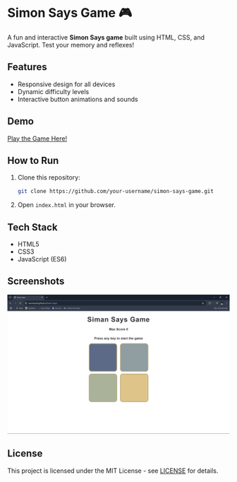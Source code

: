 # Simon Says Game 🎮

A fun and interactive **Simon Says game** built using HTML, CSS, and JavaScript. Test your memory and reflexes!

## Features
- Responsive design for all devices
- Dynamic difficulty levels
- Interactive button animations and sounds

## Demo
[Play the Game Here!](https://your-username.github.io/simon-says-game/)

## How to Run
1. Clone this repository:
   ```bash
   git clone https://github.com/your-username/simon-says-game.git
   ```
2. Open `index.html` in your browser.

## Tech Stack
- HTML5
- CSS3
- JavaScript (ES6)

## Screenshots
![Game Interface](assets/Screenshot%202024-12-17%20231221.png)

## License
This project is licensed under the MIT License - see [LICENSE](LICENSE) for details.
